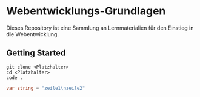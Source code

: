 # Webentwicklungs-Grundlagen

Dieses Repository ist eine Sammlung an Lernmaterialien für den Einstieg in die Webentwicklung.

## Getting Started

```shell
git clone <Platzhalter>
cd <Platzhalter>
code .
```

```csharp
var string = "zeile1\nzeile2"
```